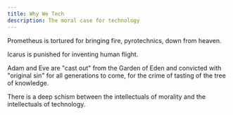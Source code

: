 ```yaml
---
title: Why We Tech
description: The moral case for technology
---
```

Prometheus is tortured for bringing fire, pyrotechnics, down from heaven. 

Icarus is punished for inventing human flight.

Adam and Eve are "cast out" from the Garden of Eden and convicted with "original sin" for all generations to come, for the crime of tasting of the tree of knowledge.

There is a deep schism between the intellectuals of morality and the intellectuals of technology.

